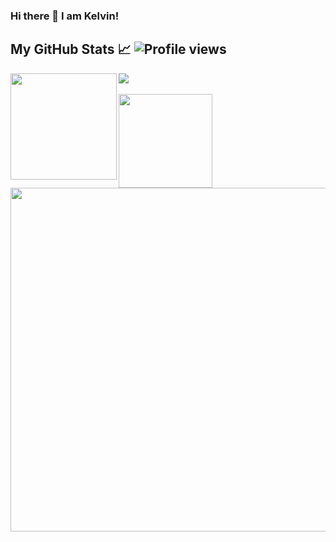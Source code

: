 
### Hi there 👋 I am Kelvin!


## My GitHub Stats &#x1f4c8; ![Profile views](https://gpvc.arturio.dev/kelvinninja1)

<div>
  <img height="170" align="left" src="https://github-readme-stats.vercel.app/api?username=kelvinninja1&hide=html&count_private=true&show_icons=true&title_color=ffffff&text_color=c9cacc&icon_color=2bbc8a&bg_color=1d1f21" />
  <img src="https://github-readme-stats.vercel.app/api/top-langs/?username=kelvinninja1&langs_count=10&layout=compact&color=ffffff&text_color=c9cacc&icon_color=2bbc8a&bg_color=1d1f21" />
</div>

<br/>

<!-- 
|![GitHub stats](https://github-readme-stats.vercel.app/api?username=kelvinninja1&hide=html&count_private=true&show_icons=true&title_color=ffffff&text_color=c9cacc&icon_color=2bbc8a&bg_color=1d1f21)|![GitHub streak stats](https://github-readme-streak-stats.herokuapp.com/?user=kelvinninja1)| -->


<div>
  <img height="150"  src="https://github-readme-streak-stats.herokuapp.com/?user=kelvinninja1&layout=compact" />
  <img width=550 src="https://github-profile-trophy.vercel.app/?username=kelvinninja1&column=8&no-frame=true"/>
   
</div>

<!-- <a href="https://github.com/kelvinninja1/kelvinninja1">
  <img align="center" src="https://github-readme-stats.vercel.app/api/top-langs/?username=kelvinninja1&langs_count=10&layout=compact&color=ffffff&text_color=c9cacc&icon_color=2bbc8a&bg_color=1d1f21" />
</a> -->
